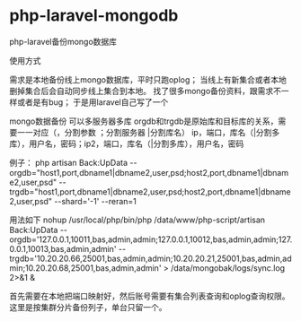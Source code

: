 # php-laravel-mongodb
php-laravel备份mongo数据库

使用方式

需求是本地备份线上mongo数据库，平时只跑oplog；
当线上有新集合或者本地删掉集合后会自动同步线上集合到本地。
找了很多mongo备份资料，跟需求不一样或者是有bug；
于是用laravel自己写了一个

 mongo数据备份
 可以多服务器多库
  orgdb和trgdb是原始库和目标库的关系，需要一一对应（，分割参数 ；分割服务器 |分割库名）
  ip，端口，库名（|分割多库），用户名，密码；ip2，端口，库名（|分割多库），用户名，密码

 例子：
 php artisan Back:UpData --orgdb="host1,port,dbname1|dbname2,user,psd;host2,port,dbname1|dbname2,user,psd" --trgdb="host1,port,dbname1|dbname2,user,psd;host2,port,dbname1|dbname2,user,psd" --shard='-1' --reran=1
 
用法如下
nohup /usr/local/php/bin/php /data/www/php-script/artisan Back:UpData --orgdb='127.0.0.1,10011,bas,admin,admin;127.0.0.1,10012,bas,admin,admin;127.0.0.1,10013,bas,admin,admin' --trgdb='10.20.20.66,25001,bas,admin,admin;10.20.20.21,25001,bas,admin,admin;10.20.20.68,25001,bas,admin,admin' > /data/mongobak/logs/sync.log 2>&1 &

首先需要在本地把端口映射好，然后账号需要有集合列表查询和oplog查询权限。这里是按集群分片备份列子，单台只留一个。
